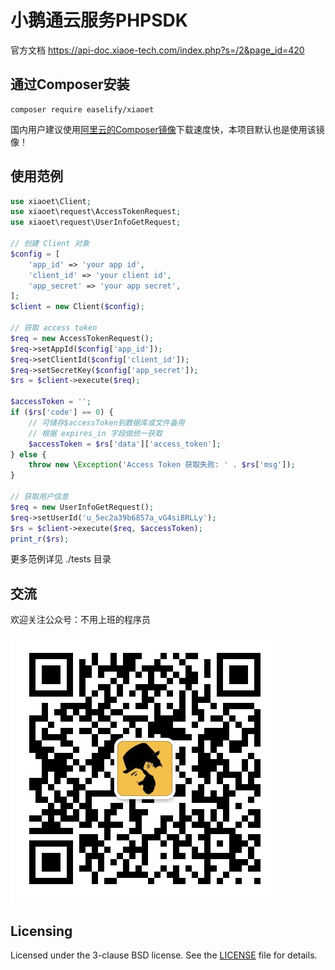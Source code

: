 小鹅通云服务PHPSDK
================

官方文档 <https://api-doc.xiaoe-tech.com/index.php?s=/2&page_id=420>

## 通过Composer安装

```
composer require easelify/xiaoet
```

国内用户建议使用[阿里云的Composer镜像](https://developer.aliyun.com/composer)下载速度快，本项目默认也是使用该镜像！

## 使用范例

```php
use xiaoet\Client;
use xiaoet\request\AccessTokenRequest;
use xiaoet\request\UserInfoGetRequest;

// 创建 Client 对象
$config = [
    'app_id' => 'your app id',
    'client_id' => 'your client id',
    'app_secret' => 'your app secret',
];
$client = new Client($config);

// 获取 access token
$req = new AccessTokenRequest();
$req->setAppId($config['app_id']);
$req->setClientId($config['client_id']);
$req->setSecretKey($config['app_secret']);
$rs = $client->execute($req);

$accessToken = '';
if ($rs['code'] == 0) {
    // 可储存$accessToken到数据库或文件备用
    // 根据 expires_in 字段做统一获取
    $accessToken = $rs['data']['access_token'];
} else {
    throw new \Exception('Access Token 获取失败: ' . $rs['msg']);
}

// 获取用户信息
$req = new UserInfoGetRequest();
$req->setUserId('u_5ec2a39b6857a_vG4siBRLLy');
$rs = $client->execute($req, $accessToken);
print_r($rs);
```

更多范例详见 ./tests 目录

## 交流

欢迎关注公众号：不用上班的程序员

![qrcode](docs/mp_qrcode.jpg)

## Licensing 

Licensed under the 3-clause BSD license. See the [LICENSE](LICENSE) file for details.
